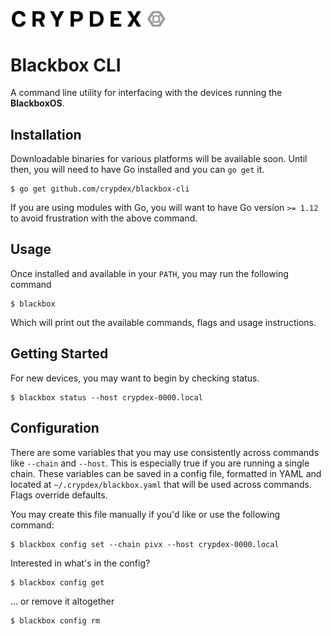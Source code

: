 <img src="https://raw.githubusercontent.com/crypdex/blackbox-cli/master/resources/images/logo.png" width=250>

# Blackbox CLI

A command line utility for interfacing with the devices running the **BlackboxOS**.

## Installation

Downloadable binaries for various platforms will be available soon. Until then, you will need to have Go installed and you can `go get` it.

```shell
$ go get github.com/crypdex/blackbox-cli
```

If you are using modules with Go, you will want to have Go version `>= 1.12` to avoid frustration with the above command.

## Usage

Once installed and available in your `PATH`, you may run the following command

```shell
$ blackbox
```

Which will print out the available commands, flags and usage instructions.

## Getting Started

For new devices, you may want to begin by checking status.

```shell
$ blackbox status --host crypdex-0000.local
```

## Configuration

There are some variables that you may use consistently across commands like `--chain` and `--host`. This is especially true if you are running a single chain. These variables can be saved in a config file, formatted in YAML and located at `~/.crypdex/blackbox.yaml` that will be used across commands. Flags override defaults.

You may create this file manually if you'd like or use the following command:

```shell
$ blackbox config set --chain pivx --host crypdex-0000.local
```

Interested in what's in the config?

```shell
$ blackbox config get
```

... or remove it altogether

```shell
$ blackbox config rm
```
